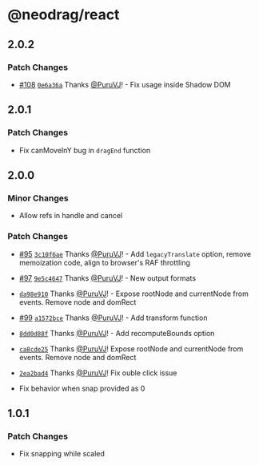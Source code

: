 # @neodrag/react

## 2.0.2

### Patch Changes

- [#108](https://github.com/PuruVJ/neodrag/pull/108) [`0e6a36a`](https://github.com/PuruVJ/neodrag/commit/0e6a36a8ab1be01b97d8604dbc931c6e7ce4f16b) Thanks [@PuruVJ](https://github.com/PuruVJ)! - Fix usage inside Shadow DOM

## 2.0.1

### Patch Changes

- Fix canMoveInY bug in `dragEnd` function

## 2.0.0

### Minor Changes

- Allow refs in handle and cancel

### Patch Changes

- [#95](https://github.com/PuruVJ/neodrag/pull/95) [`3c10f6ae`](https://github.com/PuruVJ/neodrag/commit/3c10f6ae377c3e9fc9fea963ea99204a4649806c) Thanks [@PuruVJ](https://github.com/PuruVJ)! - Add `legacyTranslate` option, remove memoization code, align to browser's RAF throttling

- [#97](https://github.com/PuruVJ/neodrag/pull/97) [`9e5c4647`](https://github.com/PuruVJ/neodrag/commit/9e5c46477c7781bc75a57944983434a0c8ceff77) Thanks [@PuruVJ](https://github.com/PuruVJ)! - New output formats

- [`da98e910`](https://github.com/PuruVJ/neodrag/commit/da98e910469d63e53e2462e74196bad3b90ea053) Thanks [@PuruVJ](https://github.com/PuruVJ)! - Expose rootNode and currentNode from events. Remove node and domRect

- [#99](https://github.com/PuruVJ/neodrag/pull/99) [`a1572bce`](https://github.com/PuruVJ/neodrag/commit/a1572bce5186051a5114dd580017a49fc2b3c7fc) Thanks [@PuruVJ](https://github.com/PuruVJ)! - Add transform function

- [`8dd0d88f`](https://github.com/PuruVJ/neodrag/commit/8dd0d88ff0458c0bd6d20e3649371fdf732c9ebb) Thanks [@PuruVJ](https://github.com/PuruVJ)! - Add recomputeBounds option

- [`ca8cde25`](https://github.com/PuruVJ/neodrag/commit/ca8cde252e555cc50a0919a295d01ec340207f8e) Thanks [@PuruVJ](https://github.com/PuruVJ)! Expose rootNode and currentNode from events. Remove node and domRect

- [`2ea2bad4`](https://github.com/PuruVJ/neodrag/commit/2ea2bad4f16e798fb0ecb55f8554efcd2e50ca26) Thanks [@PuruVJ](https://github.com/PuruVJ)! Fix ouble click issue

- Fix behavior when snap provided as 0

## 1.0.1

### Patch Changes

- Fix snapping while scaled
